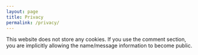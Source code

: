 ```yaml
---
layout: page
title: Privacy
permalink: /privacy/
---
```


This website does not store any cookies. If you use the comment section, you are implicitly allowing the name/message information to become public.